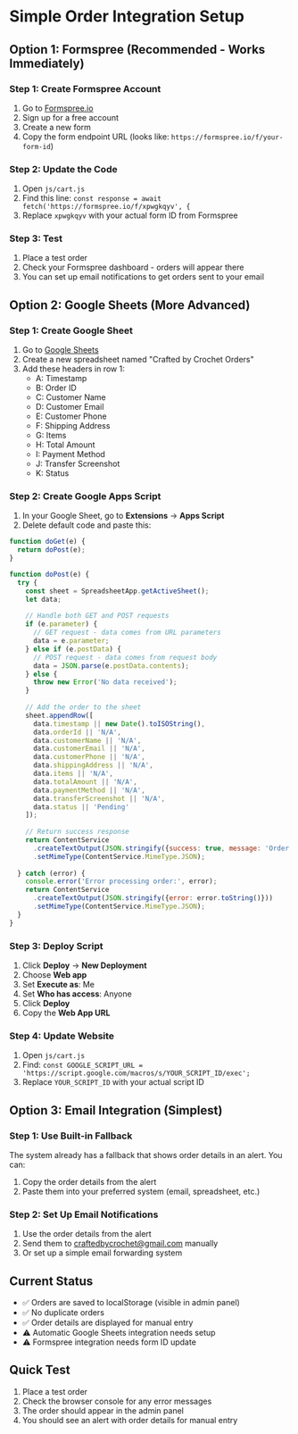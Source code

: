 # Simple Order Integration Setup

## Option 1: Formspree (Recommended - Works Immediately)

### Step 1: Create Formspree Account
1. Go to [Formspree.io](https://formspree.io)
2. Sign up for a free account
3. Create a new form
4. Copy the form endpoint URL (looks like: `https://formspree.io/f/your-form-id`)

### Step 2: Update the Code
1. Open `js/cart.js`
2. Find this line: `const response = await fetch('https://formspree.io/f/xpwgkqyv', {`
3. Replace `xpwgkqyv` with your actual form ID from Formspree

### Step 3: Test
1. Place a test order
2. Check your Formspree dashboard - orders will appear there
3. You can set up email notifications to get orders sent to your email

## Option 2: Google Sheets (More Advanced)

### Step 1: Create Google Sheet
1. Go to [Google Sheets](https://sheets.google.com)
2. Create a new spreadsheet named "Crafted by Crochet Orders"
3. Add these headers in row 1:
   - A: Timestamp
   - B: Order ID  
   - C: Customer Name
   - D: Customer Email
   - E: Customer Phone
   - F: Shipping Address
   - G: Items
   - H: Total Amount
   - I: Payment Method
   - J: Transfer Screenshot
   - K: Status

### Step 2: Create Google Apps Script
1. In your Google Sheet, go to **Extensions** → **Apps Script**
2. Delete default code and paste this:

```javascript
function doGet(e) {
  return doPost(e);
}

function doPost(e) {
  try {
    const sheet = SpreadsheetApp.getActiveSheet();
    let data;
    
    // Handle both GET and POST requests
    if (e.parameter) {
      // GET request - data comes from URL parameters
      data = e.parameter;
    } else if (e.postData) {
      // POST request - data comes from request body
      data = JSON.parse(e.postData.contents);
    } else {
      throw new Error('No data received');
    }
    
    // Add the order to the sheet
    sheet.appendRow([
      data.timestamp || new Date().toISOString(),
      data.orderId || 'N/A',
      data.customerName || 'N/A',
      data.customerEmail || 'N/A',
      data.customerPhone || 'N/A',
      data.shippingAddress || 'N/A',
      data.items || 'N/A',
      data.totalAmount || 'N/A',
      data.paymentMethod || 'N/A',
      data.transferScreenshot || 'N/A',
      data.status || 'Pending'
    ]);
    
    // Return success response
    return ContentService
      .createTextOutput(JSON.stringify({success: true, message: 'Order added successfully'}))
      .setMimeType(ContentService.MimeType.JSON);
      
  } catch (error) {
    console.error('Error processing order:', error);
    return ContentService
      .createTextOutput(JSON.stringify({error: error.toString()}))
      .setMimeType(ContentService.MimeType.JSON);
  }
}
```

### Step 3: Deploy Script
1. Click **Deploy** → **New Deployment**
2. Choose **Web app**
3. Set **Execute as**: Me
4. Set **Who has access**: Anyone
5. Click **Deploy**
6. Copy the **Web App URL**

### Step 4: Update Website
1. Open `js/cart.js`
2. Find: `const GOOGLE_SCRIPT_URL = 'https://script.google.com/macros/s/YOUR_SCRIPT_ID/exec';`
3. Replace `YOUR_SCRIPT_ID` with your actual script ID

## Option 3: Email Integration (Simplest)

### Step 1: Use Built-in Fallback
The system already has a fallback that shows order details in an alert. You can:
1. Copy the order details from the alert
2. Paste them into your preferred system (email, spreadsheet, etc.)

### Step 2: Set Up Email Notifications
1. Use the order details from the alert
2. Send them to craftedbycrochet@gmail.com manually
3. Or set up a simple email forwarding system

## Current Status
- ✅ Orders are saved to localStorage (visible in admin panel)
- ✅ No duplicate orders
- ✅ Order details are displayed for manual entry
- ⚠️ Automatic Google Sheets integration needs setup
- ⚠️ Formspree integration needs form ID update

## Quick Test
1. Place a test order
2. Check the browser console for any error messages
3. The order should appear in the admin panel
4. You should see an alert with order details for manual entry
